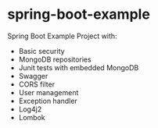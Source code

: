 # spring-boot-example
Spring Boot Example Project with:
* Basic security
* MongoDB repositories
* Junit tests with embedded MongoDB
* Swagger
* CORS filter
* User management
* Exception handler
* Log4j2
* Lombok
